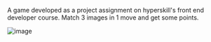 A game developed as a project assignment on hyperskill's front end developer course. 
Match 3 images in 1 move and get some points.

![image](https://github.com/user-attachments/assets/4afc20d3-a390-4220-96c0-68ba2f5b975c)
